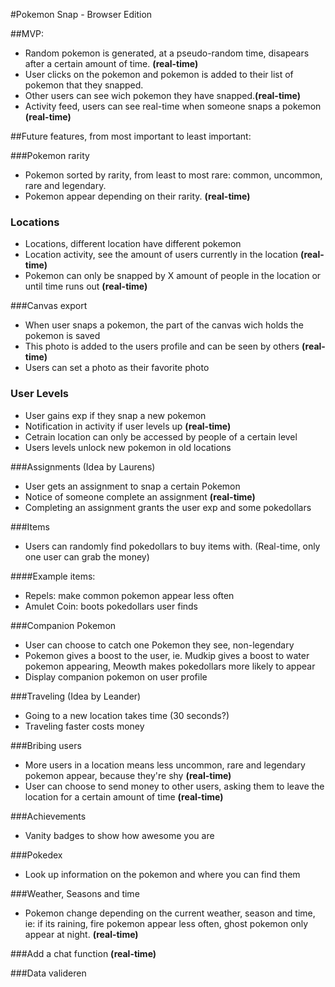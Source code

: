 #Pokemon Snap - Browser Edition

##MVP:
- Random pokemon is generated, at a pseudo-random time, disapears after a certain amount of time. **(real-time)**
- User clicks on the pokemon and pokemon is added to their list of pokemon that they snapped.
- Other users can see wich pokemon they have snapped.**(real-time)**
- Activity feed, users can see real-time when someone snaps a pokemon **(real-time)**


##Future features, from most important to least important:

###Pokemon rarity
- Pokemon sorted by rarity, from least to most rare: common, uncommon, rare and legendary.
- Pokemon appear depending on their rarity. **(real-time)**

### Locations
- Locations, different location have different pokemon
- Location activity, see the amount of users currently in the location **(real-time)**
- Pokemon can only be snapped by X amount of people in the location or until time runs out **(real-time)**

###Canvas export
- When user snaps a pokemon, the part of the canvas wich holds the pokemon is saved
- This photo is added to the users profile and can be seen by others **(real-time)**
- Users can set a photo as their favorite photo

### User Levels
- User gains exp if they snap a new pokemon
- Notification in activity if user levels up **(real-time)**
- Cetrain location can only be accessed by people of a certain level
- Users levels unlock new pokemon in old locations

###Assignments (Idea by Laurens)
- User gets an assignment to snap a certain Pokemon
- Notice of someone complete an assignment **(real-time)**
- Completing an assignment grants the user exp and some pokedollars

###Items
- Users can randomly find pokedollars to buy items with. (Real-time, only one user can grab the money)

####Example items:
- Repels: make common pokemon appear less often
- Amulet Coin: boots pokedollars user finds

###Companion Pokemon
- User can choose to catch one Pokemon they see, non-legendary
- Pokemon gives a boost to the user, ie. Mudkip gives a boost to water pokemon appearing, Meowth makes pokedollars more likely to appear
- Display companion pokemon on user profile

###Traveling (Idea by Leander)
- Going to a new location takes time (30 seconds?)
- Traveling faster costs money

###Bribing users
- More users in a location means less uncommon, rare and legendary pokemon appear, because they're shy **(real-time)**
- User can choose to send money to other users, asking them to leave the location for a certain amount of time **(real-time)**

###Achievements
- Vanity badges to show how awesome you are

###Pokedex
- Look up information on the pokemon and where you can find them

###Weather, Seasons and time
- Pokemon change depending on the current weather, season and time, ie: if its raining, fire pokemon appear less often, ghost pokemon only appear at night. **(real-time)**

###Add a chat function **(real-time)**

###Data valideren
